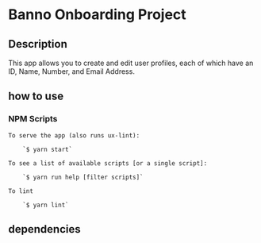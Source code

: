 # Banno Onboarding Project

## Description
This app allows you to create and edit user profiles, each of which have an ID, Name, Number, and Email Address.

## how to use

### NPM Scripts
    To serve the app (also runs ux-lint):

        `$ yarn start`

    To see a list of available scripts [or a single script]: 
    
        `$ yarn run help [filter scripts]`

    To lint 

        `$ yarn lint`

## dependencies
